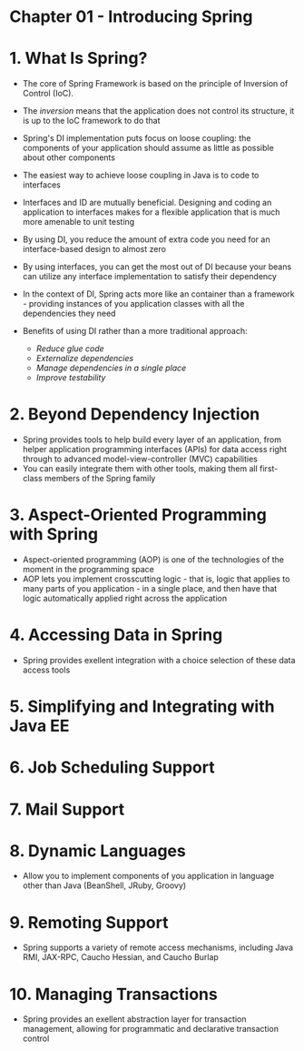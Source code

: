 # Chapter 01 - Introducing Spring

# 1. What Is Spring?
* The core of Spring Framework is based on the principle of Inversion of Control (IoC).
* The *inversion* means that the application does not control its structure, it is up to the IoC framework to do that

* Spring's DI implementation puts focus on loose coupling: the components of your application should assume as little as possible about other components
* The easiest way to achieve loose coupling in Java is to code to interfaces

* Interfaces and ID are mutually beneficial. Designing and coding an application to interfaces makes for a flexible application that is much more amenable to unit testing
* By using DI, you reduce the amount of extra code you need for an interface-based design to almost zero
* By using interfaces, you can get the most out of DI because your beans can utilize any interface implementation to satisfy their dependency

* In the context of DI, Spring acts more like an container than a framework - providing instances of you application classes with all the dependencies they need

* Benefits of using DI rather than a more traditional approach:
	* *Reduce glue code*
	* *Externalize dependencies*
	* *Manage dependencies in a single place*
	* *Improve testability*

# 2. Beyond Dependency Injection
* Spring provides tools to help build every layer of an application, from helper application programming interfaces (APIs) for data access right through to advanced model-view-controller (MVC) capabilities
* You can easily integrate them with other tools, making them all first-class members of the Spring family

# 3. Aspect-Oriented Programming with Spring
* Aspect-oriented programming (AOP) is one of the technologies of the moment in the programming space
* AOP lets you implement crosscutting logic - that is, logic that applies to many parts of you application - in a single place, and then have that logic automatically applied right across the application

# 4. Accessing Data in Spring
* Spring provides exellent integration with a choice selection of these data access tools

# 5. Simplifying and Integrating with Java EE

# 6. Job Scheduling Support

# 7. Mail Support

# 8. Dynamic Languages
* Allow you to implement components of you application in language other than Java (BeanShell, JRuby, Groovy)

# 9. Remoting Support
* Spring supports a variety of remote access mechanisms, including Java RMI, JAX-RPC, Caucho Hessian, and Caucho Burlap

# 10. Managing Transactions
* Spring provides an exellent abstraction layer for transaction management, allowing for programmatic and declarative transaction control